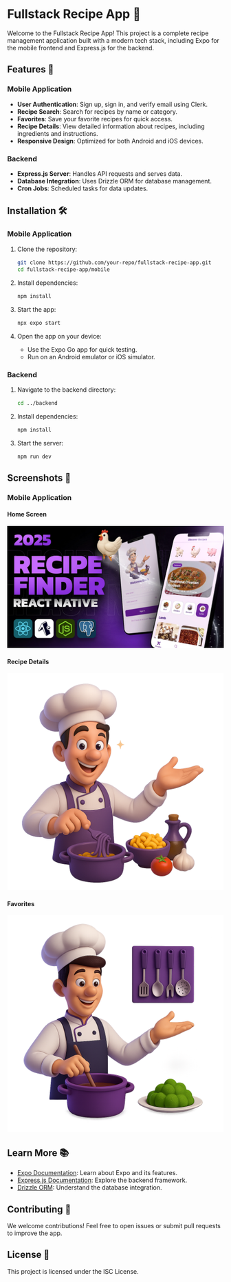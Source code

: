 # Fullstack Recipe App 🍴

Welcome to the Fullstack Recipe App! This project is a complete recipe management application built with a modern tech stack, including Expo for the mobile frontend and Express.js for the backend.

## Features 🌟

### Mobile Application

- **User Authentication**: Sign up, sign in, and verify email using Clerk.
- **Recipe Search**: Search for recipes by name or category.
- **Favorites**: Save your favorite recipes for quick access.
- **Recipe Details**: View detailed information about recipes, including ingredients and instructions.
- **Responsive Design**: Optimized for both Android and iOS devices.

### Backend

- **Express.js Server**: Handles API requests and serves data.
- **Database Integration**: Uses Drizzle ORM for database management.
- **Cron Jobs**: Scheduled tasks for data updates.

## Installation 🛠️

### Mobile Application

1. Clone the repository:

   ```bash
   git clone https://github.com/your-repo/fullstack-recipe-app.git
   cd fullstack-recipe-app/mobile
   ```

2. Install dependencies:

   ```bash
   npm install
   ```

3. Start the app:

   ```bash
   npx expo start
   ```

4. Open the app on your device:

   - Use the Expo Go app for quick testing.
   - Run on an Android emulator or iOS simulator.

### Backend

1. Navigate to the backend directory:

   ```bash
   cd ../backend
   ```

2. Install dependencies:

   ```bash
   npm install
   ```

3. Start the server:

   ```bash
   npm run dev
   ```

## Screenshots 📸

### Mobile Application

#### Home Screen

![Home Screen](assets/images/screenshot-for-readme.png)

#### Recipe Details

![Recipe Details](assets/images/i1.png)

#### Favorites

![Favorites](assets/images/i2.png)

## Learn More 📚

- [Expo Documentation](https://docs.expo.dev/): Learn about Expo and its features.
- [Express.js Documentation](https://expressjs.com/): Explore the backend framework.
- [Drizzle ORM](https://github.com/drizzle-team/drizzle-orm): Understand the database integration.

## Contributing 🤝

We welcome contributions! Feel free to open issues or submit pull requests to improve the app.

## License 📄

This project is licensed under the ISC License.
